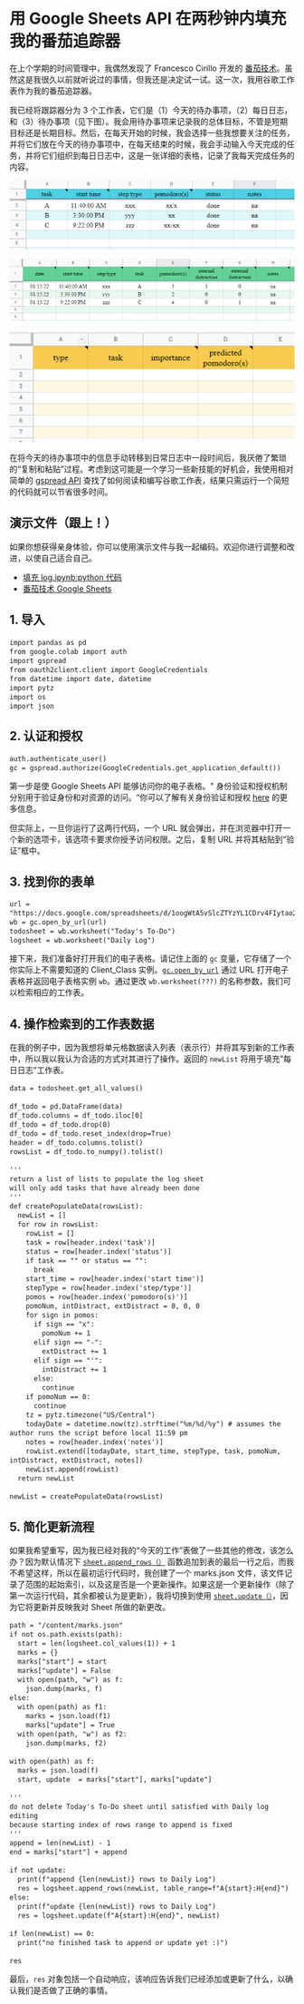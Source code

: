 # 用 Google Sheets API 在两秒钟内填充我的番茄追踪器


<!--more--> 

在上个学期的时间管理中，我偶然发现了 Francesco Cirillo 开发的 [番茄技术](https://francescocirillo.com/pages/pomodoro-technique)。虽然这是我很久以前就听说过的事情，但我还是决定试一试。这一次，我用谷歌工作表作为我的番茄追踪器。

我已经将跟踪器分为 3 个工作表，它们是（1）今天的待办事项，（2）每日日志，和（3）待办事项（见下图）。我会用待办事项来记录我的总体目标，不管是短期目标还是长期目标。然后，在每天开始的时候，我会选择一些我想要关注的任务，并将它们放在今天的待办事项中，在每天结束的时候，我会手动输入今天完成的任务，并将它们组织到每日日志中，这是一张详细的表格，记录了我每天完成任务的内容。

![<img src="Daily-To-Do.png" width="250"/>](Daily-To-Do.png "Today's To-Do")

![<img src="Daily-log.png" width="250"/>](Daily-log.png "Daily Log")

![<img src="To-Dos.png" width="250"/>](To-Dos.png "To-Dos")

在将今天的待办事项中的信息手动转移到日常日志中一段时间后，我厌倦了繁琐的“复制和粘贴”过程。考虑到这可能是一个学习一些新技能的好机会，我使用相对简单的 [gspread API](https://docs.gspread.org/en/latest/api.html) 查找了如何阅读和编写谷歌工作表，结果只需运行一个简短的代码就可以节省很多时间。

## 演示文件（跟上！）

如果你想获得亲身体验，你可以使用演示文件与我一起编码。欢迎你进行调整和改进，以使自己适合自己。

* [填充 log.ipynb:python 代码](https://colab.research.google.com/drive/1Fv7dPlDlfu4ncWpW4evg6mk5lZd3fF4l#scrollTo=9eA649f6cosl)
* [番茄技术 Google Sheets ](https://docs.google.com/spreadsheets/d/1oogWtA5vSlcZTYzYL1CDrv4FIytao2MBBq6UmCKHLK4/edit#gid=0)

## 1. 导入

```code
import pandas as pd
from google.colab import auth
import gspread
from oauth2client.client import GoogleCredentials
from datetime import date, datetime
import pytz
import os
import json
```

## 2. 认证和授权

```code 
auth.authenticate_user()
gc = gspread.authorize(GoogleCredentials.get_application_default())
```

第一步是使 Google Sheets API 能够访问你的电子表格。" 身份验证和授权机制分别用于验证身份和对资源的访问。“你可以了解有关身份验证和授权 [here](https://developers.google.com/workspace/guides/auth-overview) 的更多信息。

但实际上，一旦你运行了这两行代码，一个 URL 就会弹出，并在浏览器中打开一个新的选项卡，该选项卡要求你授予访问权限。之后，复制 URL 并将其粘贴到“验证”框中。

## 3. 找到你的表单

```code
url = "https://docs.google.com/spreadsheets/d/1oogWtA5vSlcZTYzYL1CDrv4FIytao2MBBq6UmCKHLK4/edit#gid=0"
wb = gc.open_by_url(url)
todosheet = wb.worksheet("Today's To-Do")
logsheet = wb.worksheet("Daily Log")
```

接下来，我们准备好打开我们的电子表格。请记住上面的 ```gc``` 变量，它存储了一个你实际上不需要知道的 Client_Class 实例。[``gc.open_by_url``](https://docs.gspread.org/en/latest/api.html#gspread.Client.open_by_url) 通过 URL 打开电子表格并返回电子表格实例 ```wb```。通过更改 ```wb.worksheet(???)``` 的名称参数，我们可以检索相应的工作表。

## 4. 操作检索到的工作表数据

在我的例子中，因为我想将单元格数据读入列表（表示行）并将其写到新的工作表中，所以我以我认为合适的方式对其进行了操作。返回的 ```newList``` 将用于填充“每日日志”工作表。

```code
data = todosheet.get_all_values()

df_todo = pd.DataFrame(data)
df_todo.columns = df_todo.iloc[0]
df_todo = df_todo.drop(0)
df_todo = df_todo.reset_index(drop=True)
header = df_todo.columns.tolist()
rowsList = df_todo.to_numpy().tolist()

'''
return a list of lists to populate the log sheet
will only add tasks that have already been done
'''
def createPopulateData(rowsList):
  newList = []
  for row in rowsList:
    rowList = []
    task = row[header.index('task')]
    status = row[header.index('status')]
    if task == "" or status == "":
      break
    start_time = row[header.index('start time')]
    stepType = row[header.index('step/type')]
    pomos = row[header.index('pomodoro(s)')]
    pomoNum, intDistract, extDistract = 0, 0, 0
    for sign in pomos:
      if sign == "x":
        pomoNum += 1
      elif sign == "-":
        extDistract += 1
      elif sign == "'":
        intDistract += 1
      else:
        continue
    if pomoNum == 0:
      continue
    tz = pytz.timezone("US/Central")
    todayDate = datetime.now(tz).strftime("%m/%d/%y") # assumes the author runs the script before local 11:59 pm
    notes = row[header.index('notes')]
    rowList.extend([todayDate, start_time, stepType, task, pomoNum, intDistract, extDistract, notes])
    newList.append(rowList)
  return newList

newList = createPopulateData(rowsList)
```

## 5. 简化更新流程

如果我希望重写，因为我已经对我的“今天的工作”表做了一些其他的修改，该怎么办？因为默认情况下 [``sheet.append_rows（）``](https://docs.gspread.org/en/latest/api.html#gspread.worksheet.Worksheet.append_rows) 函数追加到表的最后一行之后，而我不希望这样，所以在最初运行代码时，我创建了一个 marks.json 文件，该文件记录了范围的起始索引，以及这是否是一个更新操作。如果这是一个更新操作（除了第一次运行代码，其余都被认为是更新），我将切换到使用 [``sheet.update（）``](https://docs.gspread.org/en/latest/api.html#gspread.worksheet.Worksheet.update)，因为它将更新并反映我对 Sheet 所做的新更改。

```code
path = "/content/marks.json"
if not os.path.exists(path):
  start = len(logsheet.col_values(1)) + 1
  marks = {}
  marks["start"] = start
  marks["update"] = False
  with open(path, "w") as f:
    json.dump(marks, f)
else:
  with open(path) as f1:
    marks = json.load(f1)
    marks["update"] = True
  with open(path, "w") as f2:
    json.dump(marks, f2)

with open(path) as f:
  marks = json.load(f)
  start, update  = marks["start"], marks["update"]

'''
do not delete Today's To-Do sheet until satisfied with Daily log editing
because starting index of rows range to append is fixed
'''
append = len(newList) - 1
end = marks["start"] + append

if not update:
  print(f"append {len(newList)} rows to Daily Log")
  res = logsheet.append_rows(newList, table_range=f"A{start}:H{end}")
else:
  print(f"update {len(newList)} rows to Daily Log")
  res = logsheet.update(f"A{start}:H{end}", newList)

if len(newList) == 0:
  print("no finished task to append or update yet :)")

res
```

最后，```res``` 对象包括一个自动响应，该响应告诉我们已经添加或更新了什么，以确认我们是否做了正确的事情。


